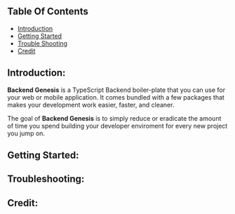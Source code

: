 ## Table Of Contents

- [Introduction](#introduction)
- [Getting Started](#getting-started)
- [Trouble Shooting](#trouble-shooting)
- [Credit](#credit)

## Introduction:

   <!-- Briefly introduce the topic or product the documentation is for. -->

**Backend Genesis** is a TypeScript Backend boiler-plate that you can use for your web or mobile application. It comes bundled with a few packages that makes your development work easier, faster, and cleaner.

The goal of **Backend Genesis** is to simply reduce or eradicate the amount of time you spend building your developer enviroment for every new project you jump on.

   <!-- Outline the overall structure of the document. -->
   <!-- Define the target audience and their assumed level of knowledge. -->

## Getting Started:

   <!-- Provide installation instructions if applicable (software, hardware, etc.).
   Outline the basic steps to get started using the product or service. -->

## Troubleshooting:

   <!-- Address common issues users might encounter. -->
   <!-- Offer solutions or workarounds for known problems. -->
   <!-- Provide clear steps for reporting bugs or requesting support. -->

## Credit:

   <!-- Include supplementary information like reference charts, data tables, or error codes. -->
   <!-- Add a glossary of terms for quick reference. -->
